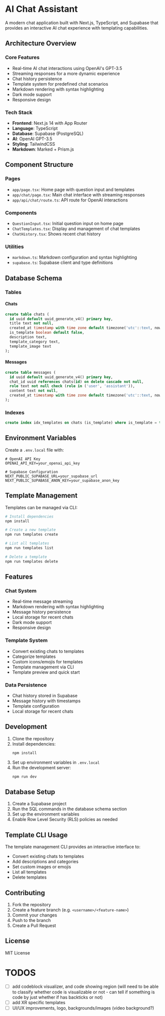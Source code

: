 # AI Chat Assistant

A modern chat application built with Next.js, TypeScript, and Supabase that provides an interactive AI chat experience with templating capabilities.

## Architecture Overview

### Core Features
- Real-time AI chat interactions using OpenAI's GPT-3.5
- Streaming responses for a more dynamic experience
- Chat history persistence
- Template system for predefined chat scenarios
- Markdown rendering with syntax highlighting
- Dark mode support
- Responsive design

### Tech Stack
- **Frontend**: Next.js 14 with App Router
- **Language**: TypeScript
- **Database**: Supabase (PostgreSQL)
- **AI**: OpenAI GPT-3.5
- **Styling**: TailwindCSS
- **Markdown**: Marked + Prism.js

## Component Structure

### Pages
- `app/page.tsx`: Home page with question input and templates
- `app/chat/page.tsx`: Main chat interface with streaming responses
- `app/api/chat/route.ts`: API route for OpenAI interactions

### Components
- `QuestionInput.tsx`: Initial question input on home page
- `ChatTemplates.tsx`: Display and management of chat templates
- `ChatHistory.tsx`: Shows recent chat history

### Utilities
- `markdown.ts`: Markdown configuration and syntax highlighting
- `supabase.ts`: Supabase client and type definitions

## Database Schema

### Tables

#### Chats
```sql
create table chats (
  id uuid default uuid_generate_v4() primary key,
  title text not null,
  created_at timestamp with time zone default timezone('utc'::text, now()) not null,
  is_template boolean default false,
  description text,
  template_category text,
  template_image text
);
```

#### Messages
```sql
create table messages (
  id uuid default uuid_generate_v4() primary key,
  chat_id uuid references chats(id) on delete cascade not null,
  role text not null check (role in ('user', 'assistant')),
  content text not null,
  created_at timestamp with time zone default timezone('utc'::text, now()) not null
);
```

### Indexes
```sql
create index idx_templates on chats (is_template) where is_template = true;
```

## Environment Variables

Create a `.env.local` file with:

```env
# OpenAI API Key
OPENAI_API_KEY=your_openai_api_key

# Supabase Configuration
NEXT_PUBLIC_SUPABASE_URL=your_supabase_url
NEXT_PUBLIC_SUPABASE_ANON_KEY=your_supabase_anon_key
```

## Template Management

Templates can be managed via CLI:

```bash
# Install dependencies
npm install

# Create a new template
npm run templates create

# List all templates
npm run templates list

# Delete a template
npm run templates delete
```

## Features

### Chat System
- Real-time message streaming
- Markdown rendering with syntax highlighting
- Message history persistence
- Local storage for recent chats
- Dark mode support
- Responsive design

### Template System
- Convert existing chats to templates
- Categorize templates
- Custom icons/emojis for templates
- Template management via CLI
- Template preview and quick start

### Data Persistence
- Chat history stored in Supabase
- Message history with timestamps
- Template configuration
- Local storage for recent chats

## Development

1. Clone the repository
2. Install dependencies:
   ```bash
   npm install
   ```
3. Set up environment variables in `.env.local`
4. Run the development server:
   ```bash
   npm run dev
   ```

## Database Setup

1. Create a Supabase project
2. Run the SQL commands in the database schema section
3. Set up the environment variables
4. Enable Row Level Security (RLS) policies as needed

## Template CLI Usage

The template management CLI provides an interactive interface to:
- Convert existing chats to templates
- Add descriptions and categories
- Set custom images or emojis
- List all templates
- Delete templates

## Contributing

1. Fork the repository
2. Create a feature branch (e.g. `<username>/<feature-name>`)
3. Commit your changes
4. Push to the branch
5. Create a Pull Request

## License

MIT License

# TODOS
- [ ] add codeblock visualizer, and code showing region (will need to be able to classify whether code is visualizable or not - can tell if something is code by just whether if has backticks or not)
- [ ] add XR specific templates
- [ ] UI/UX improvements, logo, backgrounds/images (video background?)